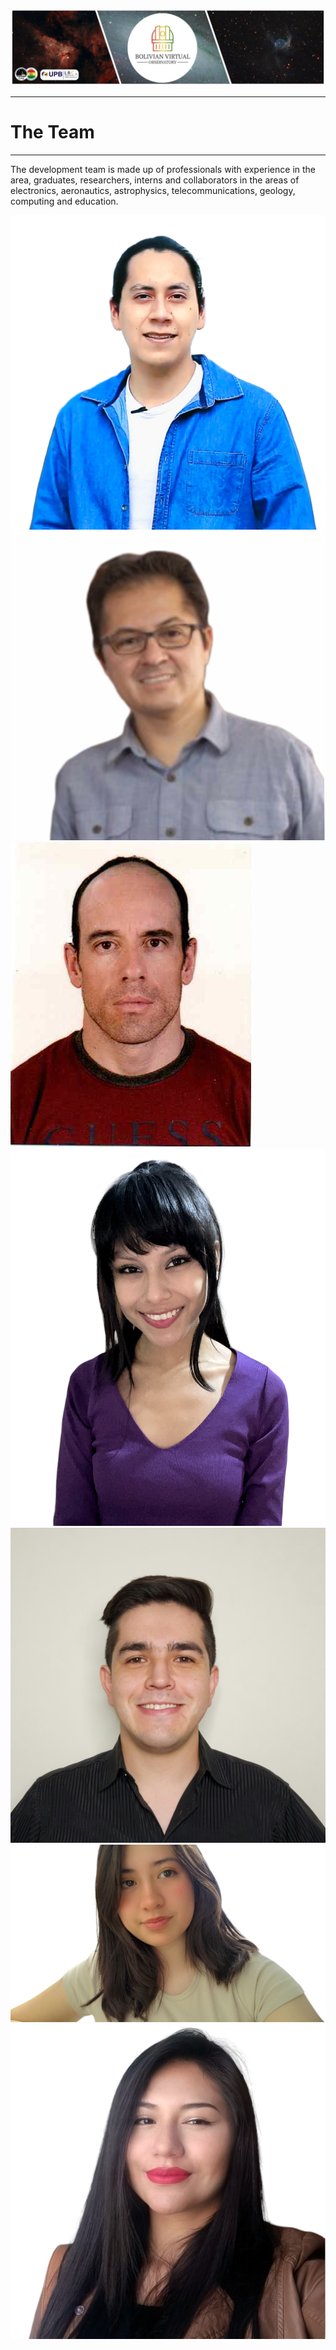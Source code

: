 ![Intro Banner](im/Baner_v1_LCO_1.jpg)

---

# The Team

---

The development team is made up of professionals with experience in the area, graduates, researchers, interns and collaborators in the areas of electronics, aeronautics, astrophysics, telecommunications, geology, computing and education.

<div class="image-grid">
    <img src="im/GJaimes_p.jpg" alt="Imagen 1">
    <img src="im/GustavoSiles.jpg" alt="Imagen 2">
    <img src="im/Moises Montero.png" alt="Imagen 3">
    <img src="im/Coral_Ovando.png" alt="Imagen 4">
    <img src="im/Selim Vidangos.jpg" alt="Imagen 5">
    <img src="im/Viviana Guerra Navarro.png" alt="Imagen 6">
    <img src="im/Estefania Victoria MM.png" alt="Imagen 7">
</div>
